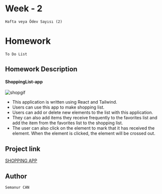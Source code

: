# Week - 2
```Hafta veya Ödev Sayısı (2)```

# Homework 
```To Do List```


## Homework Description

#### ShoppingList-app

![shopgif](https://github.com/semanurcancan/Shopping-List-app/raw/master/shopping-list.gif)


- This application is written using React and Tailwind.
- Users can use this app to make shopping list.
- Users can add or delete new elements to the list with this application.
- They can also add items they receive frequently to the favorites list and add the item from the favorites list to the shopping list.
- The user can also click on the element to mark that it has received the element. When the element is clicked, the element will be crossed out.

## Project link
[SHOPPING APP](https://shopping-list-app-lilac.vercel.app/)


## Author

```Semanur CAN```
